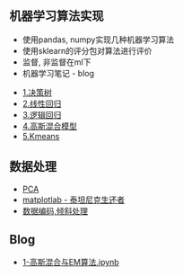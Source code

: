## 机器学习算法实现
* 使用pandas, numpy实现几种机器学习算法
* 使用sklearn的评分包对算法进行评价
* 监督, 非监督在ml下
* 机器学习笔记 - blog
- [1.决策树](ml/supervised/DessionTree.py)
- [2.线性回归](ml/supervised/LinearRegression.py)
- [3.逻辑回归](ml/supervised/LogisticRegression.py)
- [4.高斯混合模型](ml/unsupervised/GaussianMixtureByEM.py)
- [5.Kmeans](ml/unsupervised/Kmeans.py)

## 数据处理
- [PCA](ml/datahandle/PCA.py)
- [matplotlab - 泰坦尼克生还者](preproccess/TitanicPlot.py)
- [数据编码,倾斜处理](preproccess/HandleDatasets.py)
## Blog
- [1-高斯混合与EM算法.ipynb](blog/1-高斯混合与EM算法.ipynb)